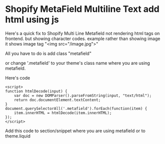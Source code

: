 # Shopify MetaField Multiline Text add html using js
Here's a quick fix to Shopify Multi Line Metafield not rendering html tags on frontend. but showing character codes. example rather than showing image it shows image tag "&lt;img src="/image.jpg">"


All you have to do is add class "metafield"

or change '.metafield' to your theme's class name where you are using metafield.


Here's code

```
<script>
function htmlDecode(input) {
	var doc = new DOMParser().parseFromString(input, "text/html");
	return doc.documentElement.textContent;
}
document.querySelectorAll('.metafield').forEach(function(item) {
	item.innerHTML = htmlDecode(item.innerHTML);
});
</script>
```

Add this code to section/snippet where you are using metafield or to theme.liquid
